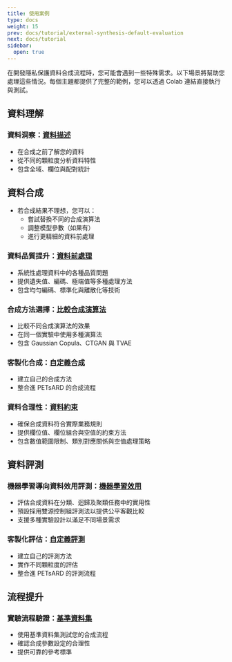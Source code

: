 ```yaml
---
title: 使用案例
type: docs
weight: 15
prev: docs/tutorial/external-synthesis-default-evaluation
next: docs/tutorial
sidebar:
  open: true
---
```



在開發隱私保護資料合成流程時，您可能會遇到一些特殊需求。以下場景將幫助您處理這些情況。每個主題都提供了完整的範例，您可以透過 Colab 連結直接執行與測試。

## **資料理解**

### **資料洞察：[資料描述](./data-description)**

  - 在合成之前了解您的資料
  - 從不同的顆粒度分析資料特性
  - 包含全域、欄位與配對統計

## **資料合成**

- 若合成結果不理想，您可以：
  - 嘗試替換不同的合成演算法
  - 調整模型參數（如果有）
  - 進行更精細的資料前處理

### **資料品質提升：[資料前處理](./data-preprocessing)**

  - 系統性處理資料中的各種品質問題
  - 提供遺失值、編碼、極端值等多種處理方法
  - 包含均勻編碼、標準化與離散化等技術

### **合成方法選擇：[比較合成演算法](./comparing-synthesizers)**

  - 比較不同合成演算法的效果
  - 在同一個實驗中使用多種演算法
  - 包含 Gaussian Copula、CTGAN 與 TVAE

### **客製化合成：[自定義合成](./custom-synthesis)**

  - 建立自己的合成方法
  - 整合進 PETsARD 的合成流程

### **資料合理性：[資料約束](./data-constraining)**

  - 確保合成資料符合實際業務規則
  - 提供欄位值、欄位組合與空值的約束方法
  - 包含數值範圍限制、類別對應關係與空值處理策略

## **資料評測**

### **機器學習導向資料效用評測：[機器學習效用](./ml-utility)**

  - 評估合成資料在分類、迴歸及聚類任務中的實用性
  - 預設採用雙源控制組評測法以提供公平客觀比較
  - 支援多種實驗設計以滿足不同場景需求

### **客製化評估：[自定義評測](./custom-evaluation)**

  - 建立自己的評測方法
  - 實作不同顆粒度的評估
  - 整合進 PETsARD 的評測流程

## **流程提升**

### **實驗流程驗證：[基準資料集](./benchmark-datasets)**

  - 使用基準資料集測試您的合成流程
  - 確認合成參數設定的合理性
  - 提供可靠的參考標準